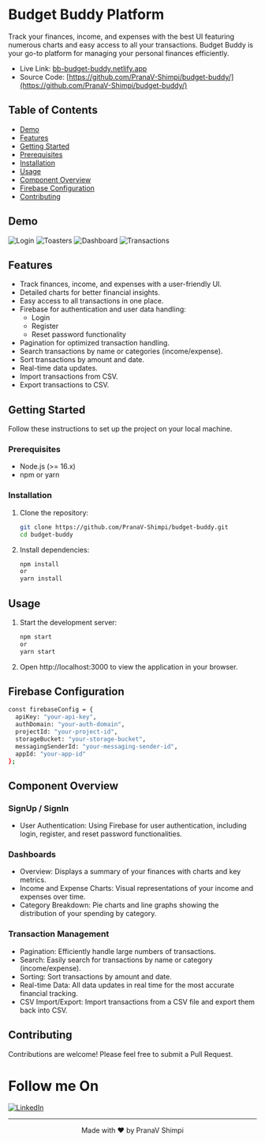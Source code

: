 # Budget Buddy Platform

Track your finances, income, and expenses with the best UI featuring numerous charts and easy access to all your transactions. Budget Buddy is your go-to platform for managing your personal finances efficiently.

- Live Link: [bb-budget-buddy.netlify.app](bb-budget-buddy.netlify.app)
- Source Code: [https://github.com/PranaV-Shimpi/budget-buddy/](https://github.com/PranaV-Shimpi/budget-buddy/)

## Table of Contents

- [Demo](#demo)
- [Features](#features)
- [Getting Started](#getting-started)
- [Prerequisites](#prerequisites)
- [Installation](#installation)
- [Usage](#usage)
- [Component Overview](#component-overview)
- [Firebase Configuration](#firebase-configuration)
- [Contributing](#contributing)


## Demo
![Login](https://github.com/user-attachments/assets/bf6925c8-f898-4237-8208-90c59718252c)
![Toasters](https://github.com/user-attachments/assets/a205d2b2-20a7-4c22-a71f-2c6703271f7b)
![Dashboard](https://github.com/user-attachments/assets/4dd91ced-b05c-451f-b992-73d5fdf01e8d)
![Transactions](https://github.com/user-attachments/assets/ed6cdc11-77af-4ec4-988d-f0fbd58ce118)



## Features

- Track finances, income, and expenses with a user-friendly UI.
- Detailed charts for better financial insights.
- Easy access to all transactions in one place.
- Firebase for authentication and user data handling:
  - Login
  - Register
  - Reset password functionality
- Pagination for optimized transaction handling.
- Search transactions by name or categories (income/expense).
- Sort transactions by amount and date.
- Real-time data updates.
- Import transactions from CSV.
- Export transactions to CSV.

## Getting Started

Follow these instructions to set up the project on your local machine.

### Prerequisites

- Node.js (>= 16.x)
- npm or yarn

### Installation

1. Clone the repository:

   ```bash
   git clone https://github.com/PranaV-Shimpi/budget-buddy.git
   cd budget-buddy
   ```

2. Install dependencies:
   ```bash
   npm install
   or
   yarn install
   ```

## Usage
1. Start the development server:
   ```bash
   npm start
   or
   yarn start
   ```
2. Open http://localhost:3000 to view the application in your browser.

## Firebase Configuration

   ```bash
   const firebaseConfig = {
     apiKey: "your-api-key",
     authDomain: "your-auth-domain",
     projectId: "your-project-id",
     storageBucket: "your-storage-bucket",
     messagingSenderId: "your-messaging-sender-id",
     appId: "your-app-id"
   };
   ```

## Component Overview

### SignUp / SignIn
- User Authentication: Using Firebase for user authentication, including login, register, and reset password functionalities.

### Dashboards
- Overview: Displays a summary of your finances with charts and key metrics.
- Income and Expense Charts: Visual representations of your income and expenses over time.
- Category Breakdown: Pie charts and line graphs showing the distribution of your spending by category.

### Transaction Management
- Pagination: Efficiently handle large numbers of transactions.
- Search: Easily search for transactions by name or category (income/expense).
- Sorting: Sort transactions by amount and date.
- Real-time Data: All data updates in real time for the most accurate financial tracking.
- CSV Import/Export: Import transactions from a CSV file and export them back into CSV.

## Contributing
Contributions are welcome! Please feel free to submit a Pull Request.

# Follow me On

[![LinkedIn](https://img.shields.io/static/v1.svg?label=connect&message=@PranaVShimpi&color=grey&logo=linkedin&style=flat&logoColor=white&colorA=blue)](https://www.linkedin.com/in/pranav-shimpi/) 

--- 
   
<p align="center">
 Made with ❤️ by  PranaV Shimpi 
</p>
